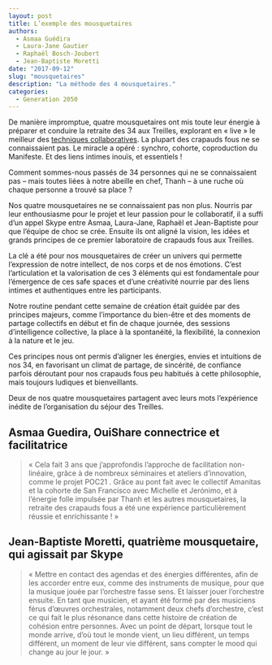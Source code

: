 ```yaml
---
layout: post
title: L’exemple des mousquetaires
authors: 
  - Asmaa Guédira
  - Laura-Jane Gautier
  - Raphaël Bosch-Joubert
  - Jean-Baptiste Moretti
date: "2017-09-12"
slug: "mousquetaires"
description: "La méthode des 4 mousquetaires."
categories:
  - Generation 2050
---
```


De manière impromptue, quatre mousquetaires ont mis toute leur énergie à préparer et conduire la retraite des 34 aux Treilles, explorant en « live » le meilleur des [techniques collaboratives](/intelligence_collaborative). La plupart des crapauds fous ne se connaissaient pas. Le miracle a opéré : synchro, cohorte, coproduction du Manifeste. Et des liens intimes inouïs, et essentiels !

Comment sommes-nous passés de 34 personnes qui ne se connaissaient pas – mais toutes liées à notre abeille en chef, Thanh – à une ruche où chaque personne a trouvé sa place ?

Nos quatre mousquetaires ne se connaissaient pas non plus. Nourris par leur enthousiasme pour le projet et leur passion pour le collaboratif, il a suffi d’un appel Skype entre Asmaa, Laura-Jane, Raphaël et Jean-Baptiste pour que l’équipe de choc se crée. Ensuite ils ont aligné la vision, les idées et grands principes de ce premier laboratoire de crapauds fous aux Treilles.

La clé a été pour nos mousquetaires de créer un univers qui permette l’expression de notre intellect, de nos corps et de nos émotions. C’est l’articulation et la valorisation de ces 3 éléments qui est fondamentale pour l’émergence de ces safe spaces et d’une créativité nourrie par des liens intimes et authentiques entre les participants.

Notre routine pendant cette semaine de création était guidée par des principes majeurs, comme l’importance du bien-être et des moments de partage collectifs en début et fin de chaque journée, des sessions d’intelligence collective, la place à la spontanéité, la flexibilité, la connexion à la nature et le jeu.

Ces principes nous ont permis d’aligner les énergies, envies et intuitions de nos 34, en favorisant un climat de partage, de sincérité, de confiance parfois déroutant pour nos crapauds fous peu habitués à cette philosophie, mais toujours ludiques et bienveillants.

Deux de nos quatre mousquetaires partagent avec leurs mots l’expérience inédite de l’organisation du séjour des Treilles.

## Asmaa Guedira, OuiShare connectrice et facilitatrice

> « Cela fait 3 ans que j’approfondis l’approche de facilitation non-linéaire, grâce à de nombreux séminaires et ateliers d’innovation, comme le projet POC21 . Grâce au pont fait avec le collectif Amanitas et la cohorte de San Francisco avec Michelle et Jerónimo, et à l’énergie folle impulsée par Thanh et les autres mousquetaires, la retraite des crapauds fous a été une expérience particulièrement réussie et enrichissante ! »

## Jean-Baptiste Moretti, quatrième mousquetaire, qui agissait par Skype

> « Mettre en contact des agendas et des énergies différentes, afin de les accorder entre eux, comme des instruments de musique, pour que la musique jouée par l’orchestre fasse sens. Et laisser jouer l’orchestre ensuite. En tant que musicien, et ayant été formé par des musiciens férus d’œuvres orchestrales, notamment deux chefs d’orchestre, c’est ce qui fait le plus résonance dans cette histoire de création de cohésion entre personnes. Avec un point de départ, lorsque tout le monde arrive, d’où tout le monde vient, un lieu différent, un temps différent, un moment de leur vie différent, sans compter le mood qui change au jour le jour. »

